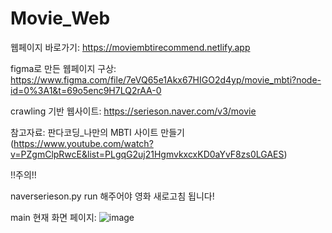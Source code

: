 # Movie_Web

웹페이지 바로가기: https://moviembtirecommend.netlify.app

figma로 만든 웹페이지 구상: https://www.figma.com/file/7eVQ65e1Akx67HIGO2d4yp/movie_mbti?node-id=0%3A1&t=69o5enc9H7LQ2rAA-0

crawling 기반 웹사이트: https://serieson.naver.com/v3/movie

참고자료: 판다코딩_나만의 MBTI 사이트 만들기 (https://www.youtube.com/watch?v=PZgmClpRwcE&list=PLgqG2uj21HgmvkxcxKD0aYvF8zs0LGAES)

!!주의!!

naverserieson.py run 해주어야 영화 새로고침 됩니다!

main 현재 화면 페이지: 
![image](https://user-images.githubusercontent.com/90243929/225307770-a6a376c9-d10a-433e-9a3e-cd38b8a97dff.png)


